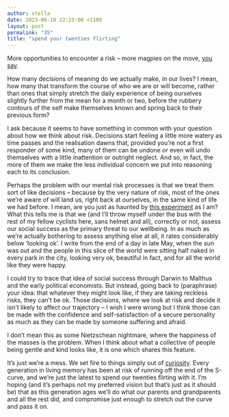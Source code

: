 ```yaml
---
author: stella
date: 2023-06-18 22:23:00 +1100
layout: post
permalink: "35"
title: "spend your twenties flirting"
---
```


More opportunities to encounter a risk – more magpies on the move, [you say](https://angst.blog/34). 

How many decisions of meaning do we actually make, in our lives? I mean, how many that transform the course of who we are or will become, rather than ones that simply stretch the daily experience of being ourselves slightly further from the mean for a month or two, before the rubbery contours of the self make themselves known and spring back to their previous form? 

I ask because it seems to have something in common with your question about how we think about risk. Decisions start feeling a little more watery as time passes and the realisation dawns that, provided you’re not a first responder of some kind, many of them can be undone or even will undo themselves with a little inattention or outright neglect. And so, in fact, the more of them we make the less individual concern we put into reasoning each to its conclusion. 

Perhaps the problem with our mental risk processes is that we treat them sort of like decisions – because by the very nature of risk, most of the ones we’re aware of will land us, right back at ourselves, in the same kind of life we had before. I mean, are you just as haunted by [this experiment](https://stanfordreview.org/stanford-bicycles-helmets-masks/) as I am? What this tells me is that we (and I’ll throw myself under the bus with the rest of my fellow cyclists here, sans helmet and all), correctly or not, assess our social success as the primary threat to our wellbeing. In as much as we’re actually bothering to assess anything else at all, it rates considerably below ‘looking ok’. I write from the end of a day in late May, when the sun was out and the people in this slice of the world were sitting half naked in every park in the city, looking very ok, beautiful in fact, and for all the world like they were happy.

I could try to trace that idea of social success through Darwin to Malthus and the early political economists. But instead, going back to (paraphrase) your idea: that whatever they might look like, if they are taking reckless risks, they can’t be ok. Those decisions, where we look at risk and decide it isn’t likely to affect our trajectory – I wish I were wrong but I think those can be made with the confidence and self-satisfaction of a secure personality as much as they can be made by someone suffering and afraid.

I don’t mean this as some Nietzschean nightmare, where the happiness of the masses is the problem. When I think about what a collective of people being gentle and kind looks like, it is one which shares this feature. 

It’s just we’re a mess. We set fire to things simply out of [curiosity](https://www.youtube.com/watch?v=SM-yqtSU2zg). Every generation in living memory has been at risk of running off the end of the S-curve, and we’re just the latest to spend our twenties flirting with it. I’m hoping (and it’s perhaps not my preferred vision but that’s just as it should be) that as this generation ages we’ll do what our parents and grandparents and all the rest did, and compromise just enough to stretch out the curve and pass it on.
